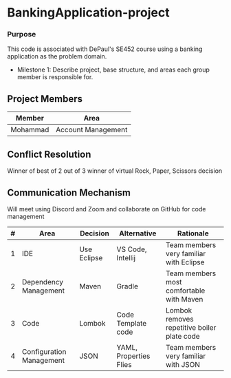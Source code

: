 # BankingApplication-project

### Purpose
This code is associated with DePaul's SE452 course using a banking application as the problem domain.
* Milestone 1: Describe project, base structure, and areas each group member is responsible for.


## Project Members

| Member   | Area | 
|--------- |----------------------|
| Mohammad | Account Management   | 
    


## Conflict Resolution
Winner of best of 2 out of 3 winner of virtual Rock, Paper, Scissors decision


## Communication Mechanism
Will meet using Discord and Zoom and collaborate on GitHub for code management

| # | Area                    | Decision           | Alternative           | Rationale                                     |
|---|-------------------------|--------------------|-----------------------|-----------------------------------------------|
| 1 | IDE                     |    Use Eclipse     |   VS Code, Intellij   | Team members very familiar with Eclipse       |
| 2 | Dependency Management   |     Maven          |         Gradle        | Team members most comfortable with Maven      |
| 3 | Code                    |      Lombok        |  Code Template code   | Lombok removes repetitive boiler plate code   |
| 4 | Configuration Management|    JSON            | YAML, Properties Flies| Team members very familiar with JSON          |